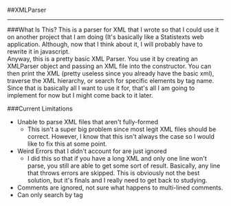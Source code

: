 ##XMLParser
<hr>
###What Is This?
This is a parser for XML that I wrote so that I could use it on another project that I am doing (It's basically like a 
Statistexts web application. Although, now that I think about it, I will probably have to rewrite it in javascript.
<br>
Anyway, this is a pretty basic XML Parser. You use it by creating an XMLParser object and passing an XML file into the 
constructor. You can then print the XML (pretty useless since you already have the basic xml), traverse the XML 
hierarchy, or search for specific elements by tag name. Since that is basically all I want to use it for, that's all I 
am going to implement for now but I might come back to it later.

###Current Limitations
* Unable to parse XML files that aren't fully-formed
    * This isn't a super big problem since most legit XML files should be correct. However, I know that this isn't 
    always the case so I would like to fix this at some point.
* Weird Errors that I didn't account for are just ignored
    * I did this so that if you have a long XML and only one line won't parse, you still are able to get some sort of
    result. Basically, any line that throws errors are skipped. This is obviously not the best solution, but it's finals
    and I really need to get back to studying.
* Comments are ignored, not sure what happens to multi-lined comments.
* Can only search by tag
